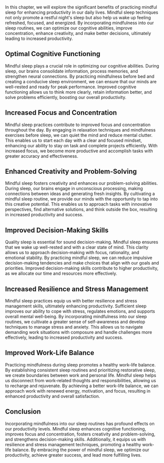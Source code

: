 
In this chapter, we will explore the significant benefits of practicing mindful sleep for enhancing productivity in our daily lives. Mindful sleep techniques not only promote a restful night's sleep but also help us wake up feeling refreshed, focused, and energized. By incorporating mindfulness into our sleep routines, we can optimize our cognitive abilities, improve concentration, enhance creativity, and make better decisions, ultimately leading to increased productivity.

Optimal Cognitive Functioning
-----------------------------

Mindful sleep plays a crucial role in optimizing our cognitive abilities. During sleep, our brains consolidate information, process memories, and strengthen neural connections. By practicing mindfulness before bed and creating a conducive sleep environment, we can ensure that our minds are well-rested and ready for peak performance. Improved cognitive functioning allows us to think more clearly, retain information better, and solve problems efficiently, boosting our overall productivity.

Increased Focus and Concentration
---------------------------------

Mindful sleep practices contribute to improved focus and concentration throughout the day. By engaging in relaxation techniques and mindfulness exercises before sleep, we can quiet the mind and reduce mental clutter. This enables us to start each day with a clear and focused mindset, enhancing our ability to stay on task and complete projects efficiently. With increased focus, we become more productive and accomplish tasks with greater accuracy and effectiveness.

Enhanced Creativity and Problem-Solving
---------------------------------------

Mindful sleep fosters creativity and enhances our problem-solving abilities. During sleep, our brains engage in unconscious processing, making connections between ideas and generating fresh insights. By cultivating a mindful sleep routine, we provide our minds with the opportunity to tap into this creative potential. This enables us to approach tasks with innovative perspectives, find alternative solutions, and think outside the box, resulting in increased productivity and success.

Improved Decision-Making Skills
-------------------------------

Quality sleep is essential for sound decision-making. Mindful sleep ensures that we wake up well-rested and with a clear state of mind. This clarity allows us to approach decision-making with focus, rationality, and emotional stability. By practicing mindful sleep, we can reduce impulsive decision-making tendencies and make choices that align with our goals and priorities. Improved decision-making skills contribute to higher productivity, as we allocate our time and resources more effectively.

Increased Resilience and Stress Management
------------------------------------------

Mindful sleep practices equip us with better resilience and stress management skills, ultimately enhancing productivity. Sufficient sleep improves our ability to cope with stress, regulates emotions, and supports overall mental well-being. By incorporating mindfulness into our sleep routines, we cultivate a greater sense of self-awareness and develop techniques to manage stress and anxiety. This allows us to navigate demanding work situations with composure and handle challenges more effectively, leading to increased productivity and success.

Improved Work-Life Balance
--------------------------

Practicing mindfulness during sleep promotes a healthy work-life balance. By establishing consistent sleep routines and prioritizing restorative sleep, we create boundaries between work and personal life. Mindful sleep helps us disconnect from work-related thoughts and responsibilities, allowing us to recharge and rejuvenate. By achieving a better work-life balance, we can approach work with renewed energy, motivation, and focus, resulting in enhanced productivity and overall satisfaction.

Conclusion
----------

Incorporating mindfulness into our sleep routines has profound effects on our productivity levels. Mindful sleep enhances cognitive functioning, improves focus and concentration, fosters creativity and problem-solving, and strengthens decision-making skills. Additionally, it equips us with resilience and stress management techniques, promoting a healthy work-life balance. By embracing the power of mindful sleep, we optimize our productivity, achieve greater success, and lead more fulfilling lives.
